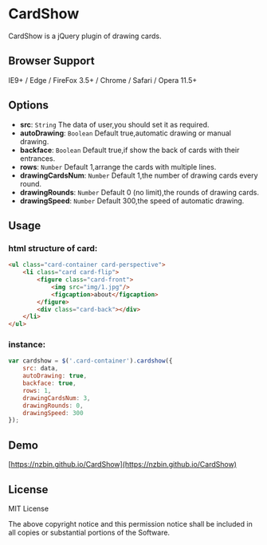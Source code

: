 # CardShow

CardShow is a jQuery plugin of drawing cards.

## Browser Support
IE9+ / Edge / FireFox 3.5+ / Chrome / Safari / Opera 11.5+

## Options

- __src__: ```String``` The data of user,you should set it as required.
- __autoDrawing__: ```Boolean``` Default true,automatic drawing or manual drawing.
- __backface__: ```Boolean``` Default true,if show the back of cards with their entrances.
- __rows__: ```Number``` Default 1,arrange the cards with multiple lines.
- __drawingCardsNum__: ```Number``` Default 1,the number of drawing cards every round.
- __drawingRounds__: ```Number``` Default 0 (no limit),the rounds of drawing cards.
- __drawingSpeed__: ```Number``` Default 300,the speed of automatic drawing.

## Usage

### html structure of card:
```html
<ul class="card-container card-perspective">
	<li class="card card-flip">
	    <figure class="card-front">
	        <img src="img/1.jpg"/>
	        <figcaption>about</figcaption>
	    </figure>
	    <div class="card-back"></div>
	</li>
</ul>
```

### instance:
```js
var cardshow = $('.card-container').cardshow({
	src: data,
	autoDrawing: true,
	backface: true,
	rows: 1,
	drawingCardsNum: 3,
	drawingRounds: 0,
	drawingSpeed: 300
});
```


## Demo

[https://nzbin.github.io/CardShow](https://nzbin.github.io/CardShow)

## License

MIT License

The above copyright notice and this permission notice shall be included in all
copies or substantial portions of the Software.
